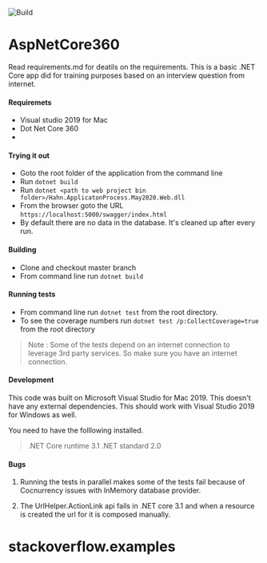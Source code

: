 ![Build](https://github.com/soundarmoorthy/Hahn/workflows/Build/badge.svg?branch=master&event=status)

# AspNetCore360
Read requirements.md for deatils on the requirements. This is a basic .NET Core app did for training purposes  based on an interview question from internet.

#### Requiremets 
* Visual studio 2019 for Mac
* Dot Net Core 360
* 

#### Trying it out
* Goto  the root folder of the application from the command line
* Run `dotnet build`
* Run `dotnet <path to web project bin folder>/Hahn.ApplicatonProcess.May2020.Web.dll`
* From the browser goto the URL `https://localhost:5000/swagger/index.html`
* By default there are no data in the  database. It's cleaned up after every run.

#### Building 
* Clone and checkout master branch
* From command line run `dotnet build`


#### Running tests
* From command line run `dotnet test` from the root directory. 
* To see the coverage numbers run `dotnet test /p:CollectCoverage=true` from the root directory

> Note : Some of the tests depend on an internet connection to leverage 3rd party services. So 
> make sure you have an internet connection. 


#### Development

This code was built on Microsoft Visual Studio for Mac 2019. This doesn't have any external 
dependencies. This should work with Visual Studio 2019 for Windows as well.

You need to have the folllowing installed. 
> .NET Core runtime 3.1 
> .NET standard 2.0

#### Bugs 
1. Running the tests in parallel makes some of the tests fail because of Cocnurrency issues
with InMemory database provider.

2. The UrlHelper.ActionLink api fails in .NET core 3.1 and when a resource is created the 
url for it is composed manually.
# stackoverflow.examples
